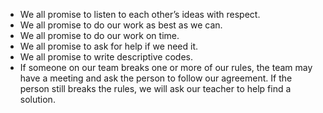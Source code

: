 + We all promise to listen to each other’s ideas with respect.
+ We all promise to do our work as best as we can.
+ We all promise to do our work on time.
+ We all promise to ask for help if we need it.
+ We all promise to write descriptive codes.
+ If someone on our team breaks one or more of our rules, the team may have a meeting and ask the person to follow our agreement. If the person still breaks the rules, we will ask our teacher to help find a solution.